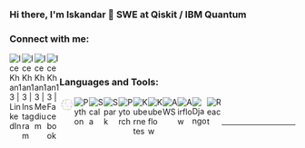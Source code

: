 ### Hi there, I'm Iskandar 👋 SWE at Qiskit / IBM Quantum

### Connect with me:

[<img align="left" alt="IceKhan13 | LinkedIn" width="22px" src="https://cdn.jsdelivr.net/npm/simple-icons@v3/icons/linkedin.svg" />][linkedin]
[<img align="left" alt="IceKhan13 | Instagram" width="22px" src="https://cdn.jsdelivr.net/npm/simple-icons@v3/icons/instagram.svg" />][instagram]
[<img align="left" alt="IceKhan13 | Medium" width="22px" src="https://cdn.jsdelivr.net/npm/simple-icons@v3/icons/medium.svg" />][medium]
[<img align="left" alt="IceKhan13 | Facebook" width="22px" src="https://cdn.jsdelivr.net/npm/simple-icons@v3/icons/facebook.svg" />][facebook]

<br />

### Languages and Tools:

<img align="left" alt="Qiskit" width="26px" src="https://raw.githubusercontent.com/AkashGutha/Qiskit-Snippets/master/assets/qiskit.gif" />
<img align="left" alt="Python" width="26px" src="https://cdn3.iconfinder.com/data/icons/logos-and-brands-adobe/512/267_Python-512.png" />
<img align="left" alt="Scala" width="26px" src="https://cdn.iconscout.com/icon/free/png-256/scala-226059.png" />
<img align="left" alt="Spark" width="26px" src="https://upload.wikimedia.org/wikipedia/commons/f/f3/Apache_Spark_logo.svg" />
<img align="left" alt="Pytorch" width="26px" src="https://static.nvidiagrid.net/ngc/containers/pytorch-logo-light.png" />
<img align="left" alt="Kubernetes" width="26px" src="https://sdtimes.com/wp-content/uploads/2017/12/21_d3cvM_400x400.png" />
<img align="left" alt="Kubeflow" width="26px" src="https://www.kubeflow.org/docs/images/logos/Pipeline.png" />
<img align="left" alt="AWS" width="26px" src="https://cdn2.iconfinder.com/data/icons/amazon-aws-stencils/100/Non-Service_Specific_copy__AWS_Cloud-512.png" />
<img align="left" alt="Airflow" width="26px" src="https://miro.medium.com/max/1080/1*t1oDj6glJBSSHhqJZJxJOA.png" />
<img align="left" alt="Django" width="26px" src="https://cdn.iconscout.com/icon/free/png-256/django-1-282754.png" />
<img align="left" alt="React" width="26px" src="https://cdn2.iconfinder.com/data/icons/designer-skills/128/react-512.png" />



<br />
<br />

---


[ibm]: https://www.ibm.com/quantum-computing/developers
[qiskit]: https://qiskit.org/
[instagram]: https://www.instagram.com/icekhan13/
[linkedin]: https://www.linkedin.com/in/icekhan/
[medium]: https://medium.com/@iskandarsitdikov
[facebook]: https://www.facebook.com/iskandar.sitdikov/
